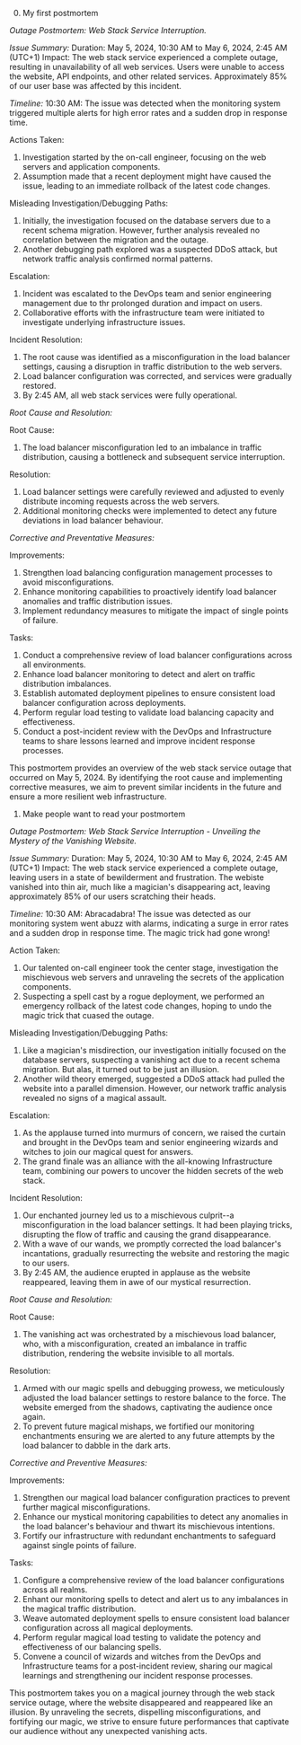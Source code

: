 0. My first postmortem

*Outage Postmortem: Web Stack Service Interruption.*

*Issue Summary:*
Duration: May 5, 2024, 10:30 AM to May 6, 2024, 2:45 AM (UTC+1)
Impact: The web stack service experienced a complete outage, resulting in unavailability of all web services. Users were unable to access the website, API endpoints, and other related services. Approximately 85% of our user base was affected by this incident.

*Timeline:*
10:30 AM: The issue was detected when the monitoring system triggered multiple alerts for high error rates and a sudden drop in response time.

Actions Taken:
1. Investigation started by the on-call engineer, focusing on the web servers and application components.
2. Assumption made that a recent deployment might have caused the issue, leading to an immediate rollback of the latest code changes.

Misleading Investigation/Debugging Paths:
1. Initially, the investigation focused on the database servers due to a recent schema migration. However, further analysis revealed no correlation between the migration and the outage.
2. Another debugging path explored was a suspected DDoS attack, but network traffic analysis confirmed normal patterns.

Escalation:
1. Incident was escalated to the DevOps team and senior engineering management due to thr prolonged duration and impact on users.
2. Collaborative efforts with the infrastructure team were initiated to investigate underlying infrastructure issues.

Incident Resolution:
1. The root cause was identified as a misconfiguration in the load balancer settings, causing a disruption in traffic distribution to the web servers.
2. Load balancer configuration was corrected, and services were gradually restored.
3. By 2:45 AM, all web stack services were fully operational.

*Root Cause and Resolution:*

Root Cause:
1. The load balancer misconfiguration led to an imbalance in traffic distribution, causing a bottleneck and subsequent service interruption.

Resolution:
1. Load balancer settings were carefully reviewed and adjusted to evenly distribute incoming requests across the web servers.
2. Additional monitoring checks were implemented to detect any future deviations in load balancer behaviour.

*Corrective and Preventative Measures:*

Improvements:
1. Strengthen load balancing configuration management processes to avoid misconfigurations.
2. Enhance monitoring capabilities to proactively identify load balancer anomalies and traffic distribution issues.
3. Implement redundancy measures to mitigate the impact of single points of failure.

Tasks:
1. Conduct a comprehensive review of load balancer configurations across all environments.
2. Enhance load balancer monitoring to detect and alert on traffic distribution imbalances.
3. Establish automated deployment pipelines to ensure consistent load balancer configuration across deployments.
4. Perform regular load testing to validate load balancing capacity and effectiveness.
5. Conduct a post-incident review with the DevOps and Infrastructure teams to share lessons learned and improve incident response processes.

This postmortem provides an overview of the web stack service outage that occurred on May 5, 2024. By identifying the root cause and implementing corrective measures, we aim to prevent similar incidents in the future and ensure a more resilient web infrastructure.


1. Make people want to read your postmortem

*Outage Postmortem: Web Stack Service Interruption - Unveiling the Mystery of the Vanishing Website.*

*Issue Summary:*
Duration: May 5, 2024, 10:30 AM to May 6, 2024, 2:45 AM (UTC+1)
Impact: The web stack service experienced a complete outage, leaving users in a state of bewilderment and frustration. The webiste vanished into thin air, much like a magician's disappearing act, leaving approximately 85% of our users scratching their heads.

*Timeline:*
10:30 AM: Abracadabra! The issue was detected as our monitoring system went abuzz with alarms, indicating a surge in error rates and a sudden drop in response time. The magic trick had gone wrong!

Action Taken:
1. Our talented on-call engineer took the center stage, investigation the mischievous web servers and unraveling the secrets of the application components.
2. Suspecting a spell cast by a rogue deployment, we performed an emergency rollback of the latest code changes, hoping to undo the magic trick that cuased the outage.

Misleading Investigation/Debugging Paths:
1. Like a magician's misdirection, our investigation initially focused on the database servers, suspecting a vanishing act due to a recent schema migration. But alas, it turned out to be just an illusion.
2. Another wild theory emerged, suggested a DDoS attack had pulled the website into a parallel dimension. However, our network traffic analysis revealed no signs of a magical assault.

Escalation:
1. As the applause turned into murmurs of concern, we raised the curtain and brought in the DevOps team and senior engineering wizards and witches to join our magical quest for answers.
2. The grand finale was an alliance with the all-knowing Infrastructure team, combining our powers to uncover the hidden secrets of the web stack.

Incident Resolution:
1. Our enchanted journey led us to a mischievous culprit--a misconfiguration in the load balancer settings. It had been playing tricks, disrupting the flow of traffic and causing the grand disappearance.
2. With a wave of our wands, we promptly corrected the load balancer's incantations, gradually resurrecting the website and restoring the magic to our users.
3. By 2:45 AM, the audience erupted in applause as the website reappeared, leaving them in awe of our mystical resurrection.

*Root Cause and Resolution:*

Root Cause:
1. The vanishing act was orchestrated by a mischievous load balancer, who, with a misconfiguration, created an imbalance in traffic distribution, rendering the website invisible to all mortals.

Resolution:
1. Armed with our magic spells and debugging prowess, we meticulously adjusted the load balancer settings to restore balance to the force. The website emerged from the shadows, captivating the audience once again.
2. To prevent future magical mishaps, we fortified our monitoring enchantments ensuring we are alerted to any future attempts by the load balancer to dabble in the dark arts.

*Corrective and Preventive Measures:*

Improvements:
1. Strengthen our magical load balancer configuration practices to prevent further magical misconfigurations.
2. Enhance our mystical monitoring capabilities to detect any anomalies in the load balancer's behaviour and thwart its mischievous intentions.
3. Fortify our infrastructure with redundant enchantments to safeguard against single points of failure.

Tasks:
1. Configure a comprehensive review of the load balancer configurations across all realms.
2. Enhant our monitoring spells to detect and alert us to any imbalances in the magical traffic distribution.
3. Weave automated deployment spells to ensure consistent load balancer configuration across all magical deployments.
4. Perform regular magical load testing to validate the potency and effectiveness of our balancing spells.
5. Convene a council of wizards and witches from the DevOps and Infrastructure teams for a post-incident review, sharing our magical learnings and strengthening our incident response processes.

This postmortem takes you on a magical journey through the web stack service outage, where the website disappeared and reappeared like an illusion. By unraveling the secrets, dispelling misconfigurations, and fortifying our magic, we strive to ensure future performances that captivate our audience without any unexpected vanishing acts.
